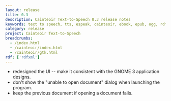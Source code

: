 ```yaml
---
layout: release
title: 0.3
description: Cainteoir Text-to-Speech 0.3 release notes
keywords: text to speech, tts, espeak, cainteoir, ebook, epub, ogg, rdf, metadata, gnome, gtk
category: release
project: Cainteoir Text-to-Speech
breadcrumbs:
  - /index.html
  - /cainteoir/index.html
  - /cainteoir/gtk.html
rdf: ['rdfxml']
---
```


*  redesigned the UI -- make it consistent with the GNOME 3 application designs.
*  don't show the "unable to open document" dialog when launching the program.
*  keep the previous document if opening a document fails.
